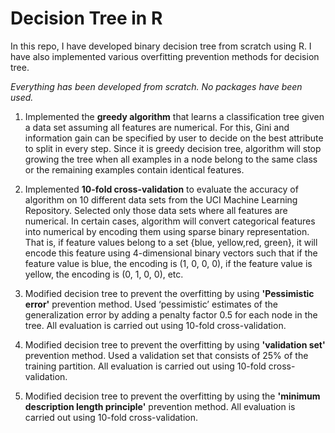 # Decision Tree in R

In this repo, I have developed binary decision tree from scratch using R. I have also implemented various overfitting prevention methods for decision tree.

*Everything has been developed from scratch. No packages have been used.*

1. Implemented the **greedy algorithm** that learns a classification tree given a data set assuming all features are numerical. For this, Gini and information gain can be specified by user to decide on the best attribute to split in every step. Since it is greedy decision tree, algorithm will stop growing the tree when all examples in a node belong to the same class or the remaining examples contain identical features.

2. Implemented **10-fold cross-validation** to evaluate the accuracy of algorithm on 10 different data sets from the UCI Machine Learning Repository. Selected only those data sets where all features are numerical. In certain cases, algorithm will convert categorical features into numerical by encoding them using sparse binary representation. That is, if feature values belong to a set {blue, yellow,red, green}, it will encode this feature using 4-dimensional binary vectors such that if the feature value is blue, the encoding is (1, 0, 0, 0), if the feature value is yellow, the encoding is (0, 1, 0, 0), etc.

3. Modified decision tree to prevent the overfitting by using **'Pessimistic error'** prevention method. Used ‘pessimistic’ estimates of the generalization error by adding a penalty factor 0.5 for each node in the tree. All evaluation is carried out using 10-fold cross-validation.

4. Modified decision tree to prevent the overfitting by using **'validation set'** prevention method. Used a validation set that consists of 25% of the training partition. All evaluation is carried out using 10-fold cross-validation.

5. Modified decision tree to prevent the overfitting by using the **'minimum description length principle'** prevention method. All evaluation is carried out using 10-fold cross-validation.
